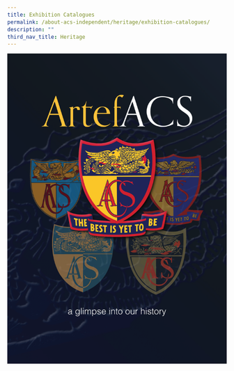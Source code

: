 ```yaml
---
title: Exhibition Catalogues
permalink: /about-acs-independent/heritage/exhibition-catalogues/
description: ""
third_nav_title: Heritage
---
```

![](/images/About%20ACS(I)/Heritage/ArtefACS_Page_01.png)